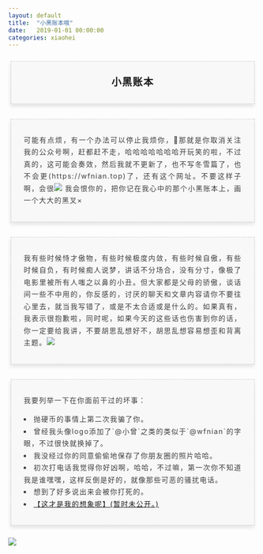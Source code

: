 ```yaml
---
layout: default
title:  "小黑账本哦"
date:   2019-01-01 00:00:00
categories: xiaohei
---
```


<section class="_editor" style="margin: 20px 0px;">
    <section style="padding: 5px;box-sizing: border-box;">
        <section style="text-align: center;border-width: 1px;border-style: dashed;border-color: #cccccc;background: #f8f8f8;box-shadow: #e5e5e5 -1px 5px 7px;letter-spacing: 1.5px;padding: 1em;color: #3f3e3f;box-sizing: border-box;">
            <section style="text-align: justify;padding: 2px 0.8em;line-height: 1.75em;font-size: 14px;box-sizing: border-box;">
                <p style="text-align: center;">
                    <span style="font-family: 黑体, SimHei;"><strong><span style="color: #1a1a1a; font-size: 20px;">小黑账本</span></strong></span><span style="text-align: right;"></span>
                </p>
            </section>
        </section>
    </section>
</section>

<section class="_editor" style="margin: 20px 0px;">
    <section style="padding: 5px;box-sizing: border-box;">
        <section style="text-align: center;border-width: 1px;border-style: dashed;border-color: #cccccc;background: #f8f8f8;box-shadow: #e5e5e5 -1px 5px 7px;letter-spacing: 1.5px;padding: 1em;color: #3f3e3f;box-sizing: border-box;">
            <section style="text-align: justify;padding: 2px 0.8em;line-height: 1.75em;font-size: 14px;box-sizing: border-box;">
                <p>
                    可能有点烦，有一个办法可以停止我烦你，🤪那就是你取消关注我的公众号啊，赶都赶不走，哈哈哈哈哈哈哈开玩笑的啦，不过真的，这可能会奏效，然后我就不更新了，也不写冬雪篇了，也不会更(https://wfnian.top)了，还有这个网址。不要这样子啊，会很<img src="https://upload.cc/i1/2019/04/23/OKHyj7.jpg" /> 我会恨你的，把你记在我心中的那个小黑账本上，画一个大大的黑叉×
                </p>
            </section>
        </section>
    </section>
</section>
<section class="_editor" style="margin: 20px 0px;">
    <section style="padding: 5px;box-sizing: border-box;">
        <section style="text-align: center;border-width: 1px;border-style: dashed;border-color: #cccccc;background: #f8f8f8;box-shadow: #e5e5e5 -1px 5px 7px;letter-spacing: 1.5px;padding: 1em;color: #3f3e3f;box-sizing: border-box;">
            <section style="text-align: justify;padding: 2px 0.8em;line-height: 1.75em;font-size: 14px;box-sizing: border-box;">
                <p>
                    我有些时候恃才傲物，有些时候极度内敛，有些时候自傲，有些时候自负，有时候痴人说梦，讲话不分场合，没有分寸，像极了电影里被所有人嗤之以鼻的小丑。但大家都是父母的骄傲，谈话间一些不中用的，你反感的，讨厌的聊天和文章内容请你不要往心里去，就当我写错了，或是不太合适或是什么的。如果真有，我表示很抱歉啦，同时呢，如果今天的这些话也伤害到你的话，你一定要给我讲，不要胡思乱想好不，胡思乱想容易想歪和背离主题。<img src="https://upload.cc/i1/2019/04/23/OKHyj7.jpg" />
                </p>
            </section>
        </section>
    </section>
</section>
<section class="_editor" style="margin: 20px 0px;">
    <section style="padding: 5px;box-sizing: border-box;">
        <section style="text-align: center;border-width: 1px;border-style: dashed;border-color: #cccccc;background: #f8f8f8;box-shadow: #e5e5e5 -1px 5px 7px;letter-spacing: 1.5px;padding: 1em;color: #3f3e3f;box-sizing: border-box;">
            <section style="text-align: justify;padding: 2px 0.8em;line-height: 1.75em;font-size: 14px;box-sizing: border-box;">
                <p>
				我要列举一下在你面前干过的坏事：
				<li>抛硬币的事情上第二次我骗了你。
				<li>曾经我头像logo添加了`@小曾`之类的类似于`@wfnian`的字眼，不过很快就换掉了。
				<li>我没经过你的同意偷偷地保存了你朋友圈的照片哈哈。
				<li>初次打电话我觉得你好凶啊，哈哈，不过嘛，第一次你不知道我是谁嘿嘿，这样反倒是好的，就像那些可恶的骚扰电话。
				<li>想到了好多说出来会被你打死的。
				<li><a href="[url](https://wfnian6.github.io/nihaowa.github.io/)">【这才是我的想象呢】(暂时未公开。)</a>
                </p>
            </section>
        </section>
    </section>
</section>


<section class="_editor">
    <section class="end">
        <img src="http://t.cn/Ai0JRQLU" style="vertical-align: middle;box-sizing: border-box;"/>
    </section>
</section>
<section class="_editor">
</section>
